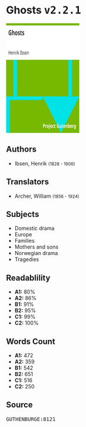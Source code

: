 # Ghosts <kbd>v2.2.1</kbd>

![](./cover.medium.jpg "")

## Authors


 - Ibsen, Henrik <small>(1828 - 1906)</small>

## Translators


 - Archer, William <small>(1856 - 1924)</small>

## Subjects


 - Domestic drama
 - Europe
 - Families
 - Mothers and sons
 - Norwegian drama
 - Tragedies

## Readablility


 - **A1:** 80%
 - **A2:** 86%
 - **B1:** 91%
 - **B2:** 95%
 - **C1:** 99%
 - **C2:** 100%

## Words Count


 - **A1:** 472
 - **A2:** 359
 - **B1:** 542
 - **B2:** 651
 - **C1:** 516
 - **C2:** 250

## Source


<kbd>GUTHENBURGE:8121</kbd>
